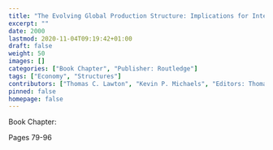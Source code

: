 ```yaml
---
title: "The Evolving Global Production Structure: Implications for International Political Economy"
excerpt: ""
date: 2000
lastmod: 2020-11-04T09:19:42+01:00
draft: false
weight: 50
images: []
categories: ["Book Chapter", "Publisher: Routledge"]
tags: ["Economy", "Structures"]
contributors: ["Thomas C. Lawton", "Kevin P. Michaels", "Editors: Thomas Lawton", "James Rosenau", "Amy Verdun"]
pinned: false
homepage: false
---
```


Book Chapter: 

Pages 79-96


